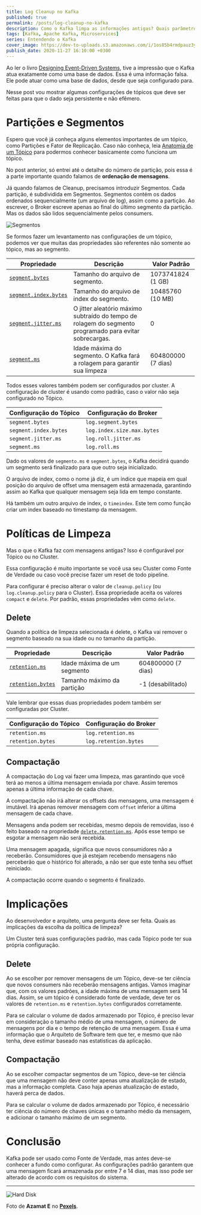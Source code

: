 ```yaml
---
title: Log Cleanup no Kafka
published: true
permalink: /posts/log-cleanup-no-kafka
description: Como o Kafka limpa as informações antigas? Quais parâmetros configurar?
tags: [Kafka, Apache Kafka, Microservices]
series: Entendendo o Kafka
cover_image: https://dev-to-uploads.s3.amazonaws.com/i/1os85b4rmdpauz3yjbsu.jpg
publish_date: 2020-11-27 16:10:00 +0300
---
```


Ao ler o livro [Designing Event-Driven Systems](https://www.confluent.io/designing-event-driven-systems/), tive a impressão que o Kafka atua exatamente como uma base de dados. Essa é uma informação falsa. Ele pode atuar como uma base de dados, desde que seja configurado para. 

Nesse post vou mostrar algumas configurações de tópicos que deve ser feitas para que o dado seja persistente e não efêmero.

# Partições e Segmentos

Espero que você já conheça alguns elementos importantes de um tópico, como Partições e Fator de Replicação. Caso não conheça, leia [Anatomia de um Tópico](https://vepo.github.io/posts/anatomia-de-um-topico) para podermos conhecer basicamente como funciona um tópico.

No post anterior, só entrei até o detalhe do número de partição, pois essa é a parte importante quando falamos de **ordenação de mensagens**. 

Já quando falamos de Cleanup, precisamos introduzir Segmentos. Cada partição, é subdividida em Segmentos. Segmentos contém os dados ordenados sequencialmente (um arquivo de log), assim como a partição. Ao escrever, o Broker escreve apenas ao final do último segmento da partição. Mas os dados são lidos sequencialmente pelos consumers.

![Segmentos](https://dev-to-uploads.s3.amazonaws.com/i/6r0v1w4vphys98eh76xp.png)

Se formos fazer um levantamento nas configurações de um tópico, podemos ver que muitas das propriedades são referentes não somente ao tópico, mas ao segmento.

| Propriedade | Descrição | Valor Padrão |
| ----------- | --------- | ------------ |
| [`segment.bytes`](https://kafka.apache.org/documentation/#segment.bytes) | Tamanho do arquivo de segmento. | 1073741824 (1 GB) |
| [`segment.index.bytes`](https://kafka.apache.org/documentation/#segment.index.bytes) | Tamanho do arquivo de index do segmento. | 10485760 (10 MB) |
| [`segment.jitter.ms`](https://kafka.apache.org/documentation/#segment.jitter.ms) | O jitter aleatório máximo subtraído do tempo de rolagem do segmento programado para evitar sobrecargas. | 0 |
| [`segment.ms`](https://kafka.apache.org/documentation/#segment.ms) | Idade máxima do segmento. O Kafka fará a rolagem para garantir sua limpeza | 604800000 (7 dias) |

Todos esses valores também podem ser configurados por cluster. A configuração de cluster é usando como padrão, caso o valor não seja configurado no Tópico.

| Configuração do Tópico | Configuração do Broker |
| ---------------------- | ---------------------- |
| `segment.bytes` | `log.segment.bytes` |
| `segment.index.bytes` | `log.index.size.max.bytes` |
| `segment.jitter.ms` | `log.roll.jitter.ms` | 
| `segment.ms` | `log.roll.ms` | 

Dado os valores de `segmento.ms` e `segment.bytes`, o Kafka decidirá quando um segmento será finalizado para que outro seja inicializado.

O arquivo de index, como o nome já diz, é um índice que mapeia em qual posição do arquivo de offset uma mensagem está armazenada, garantindo assim ao Kafka que qualquer mensagem seja lida em tempo constante.

Há também um outro arquivo de index, o `timeindex`. Este tem como função criar um index baseado no timestamp da mensagem.

# Políticas de Limpeza

Mas o que o Kafka faz com mensagens antigas? Isso é configurável por Tópico ou no Cluster.

Essa configuração é muito importante se você usa seu Cluster como Fonte de Verdade ou caso você precise fazer um reset de todo pipeline.

Para configurar é preciso alterar o valor de `cleanup.policy` (ou `log.cleanup.policy` para o Cluster). Essa propriedade aceita os valores `compact` e `delete`. Por padrão, essas propriedades vêm como `delete`. 


## Delete 

Quando a política de limpeza selecionada é delete, o Kafka vai remover o segmento baseado na sua idade ou no tamanho da partição.

| Propriedade | Descrição | Valor Padrão |
| ----------- | --------- | ------------ |
| [`retention.ms`](https://kafka.apache.org/documentation/#retention.ms) | Idade máxima de um segmento | 604800000 (7 dias) |
| [`retention.bytes`](https://kafka.apache.org/documentation/#retention.bytes) | Tamanho máximo da partição | -1 (desabilitado) |

Vale lembrar que essas duas propriedades podem também ser configuradas por Cluster.

| Configuração do Tópico | Configuração do Broker |
| ---------------------- | ---------------------- |
| `retention.ms` | `log.retention.ms` |
| `retention.bytes` | `log.retention.bytes` |


## Compactação

A compactação do Log vai fazer uma limpeza, mas garantindo que você terá ao menos a última mensagem enviada por chave. Assim teremos apenas a última informação de cada chave.

A compactação não irá alterar os offsets das mensagens, uma mensagem é imutável. Irá apenas remover mensagem com `offset` inferior a última mensagem de cada chave.

Mensagens anda podem ser recebidas, mesmo depois de removidas, isso é feito baseado na propriedade [`delete.retention.ms`](https://kafka.apache.org/documentation/#delete.retention.ms). Após esse tempo se esgotar a mensagem não será recebida.

Uma mensagem apagada, significa que novos consumidores não a receberão. Consumidores que já estejam recebendo mensagens não perceberão que o histórico foi alterado, a não ser que este tenha seu offset reiniciado.

A compactação ocorre quando o segmento é finalizado.

# Implicações

Ao desenvolvedor e arquiteto, uma pergunta deve ser feita. Quais as implicações da escolha da política de limpeza?

Um Cluster terá suas configurações padrão, mas cada Tópico pode ter sua própria configuração.

## Delete

Ao se escolher por remover mensagens de um Tópico, deve-se ter ciência que novos consumers não receberão mensagens antigas. Vamos imaginar que, com os valores padrões, a idade máxima de uma mensagem será 14 dias. Assim, se um tópico é considerado fonte de verdade, deve ter os valores de `retention.ms` e `retention.bytes` configurados corretamente.

Para se calcular o volume de dados armazenado por Tópico, é preciso levar em consideração o tamanho médio de uma mensagem, o número de mensagens por dia e o tempo de retenção de uma mensagem. Essa é uma informação que o Arquiteto de Software tem que ter, e mesmo que não tenha, deve estimar baseado nas estatisticas da aplicação.

## Compactação

Ao se escolher compactar segmentos de um Tópico, deve-se ter ciência que uma mensagem não deve conter apenas uma atualização de estado, mas a informação completa. Caso haja apenas atualização de estado, haverá perca de dados.

Para se calcular o volume de dados armazenado por Tópico, é necessário ter ciência do número de chaves únicas e o tamanho médio da mensagem, e adicionar o tamanho máximo de um segmento.

# Conclusão

Kafka pode ser usado como Fonte de Verdade, mas antes deve-se conhecer a fundo como configurar. As configurações padrão garantem que uma mensagem ficará armazenada por entre 7 e 14 dias, mas isso pode ser alterado de acordo com os requisitos do sistema.

---

![Hard Disk](https://dev-to-uploads.s3.amazonaws.com/i/1os85b4rmdpauz3yjbsu.jpg)

Foto de **Azamat E** no [**Pexels**](https://www.pexels.com/pt-br/foto/analogico-analogo-aparelhos-armazenamento-117729/).